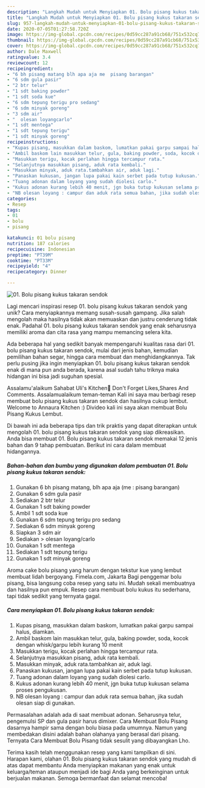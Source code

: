 ```yaml
---
description: "Langkah Mudah untuk Menyiapkan 01. Bolu pisang kukus takaran sendok, Bisa Manjain Lidah"
title: "Langkah Mudah untuk Menyiapkan 01. Bolu pisang kukus takaran sendok, Bisa Manjain Lidah"
slug: 957-langkah-mudah-untuk-menyiapkan-01-bolu-pisang-kukus-takaran-sendok-bisa-manjain-lidah
date: 2020-07-05T01:27:58.720Z
image: https://img-global.cpcdn.com/recipes/0d59cc287a91cb68/751x532cq70/01-bolu-pisang-kukus-takaran-sendok-foto-resep-utama.jpg
thumbnail: https://img-global.cpcdn.com/recipes/0d59cc287a91cb68/751x532cq70/01-bolu-pisang-kukus-takaran-sendok-foto-resep-utama.jpg
cover: https://img-global.cpcdn.com/recipes/0d59cc287a91cb68/751x532cq70/01-bolu-pisang-kukus-takaran-sendok-foto-resep-utama.jpg
author: Dale Maxwell
ratingvalue: 3.4
reviewcount: 12
recipeingredient:
- "6 bh pisang matang blh apa aja me  pisang barangan"
- "6 sdm gula pasir"
- "2 btr telur"
- "1 sdt baking powder"
- "1 sdt soda kue"
- "6 sdm tepung terigu pro sedang"
- "6 sdm minyak goreng"
- "3 sdm air"
- "  olesan loyangcarlo"
- "1 sdt mentega"
- "1 sdt tepung terigu"
- "1 sdt minyak goreng"
recipeinstructions:
- "Kupas pisang, masukkan dalam baskom, lumatkan pakai garpu sampai halus, diamkan."
- "Ambil baskom lain masukkan telur, gula, baking powder, soda, kocok dengan whisk/garpu lebih kurang 10 menit"
- "Masukkan terigu, kocak perlahan hingga tercampur rata."
- "Selanjutnya masukkan pisang, aduk rata kembali."
- "Masukkan minyak, aduk rata.tambahkan air, aduk lagi."
- "Panaskan kukusan, jangan lupa pakai kain serbet pada tutup kukusan."
- "Tuang adonan dalam loyang yang sudah diolesi carlo."
- "Kukus adonan kurang lebih 40 menit, jgn buka tutup kukusan selama proses pengukusan."
- "NB olesan loyang : campur dan aduk rata semua bahan, jika sudah olesan siap di gunakan."
categories:
- Resep
tags:
- 01
- bolu
- pisang

katakunci: 01 bolu pisang 
nutrition: 187 calories
recipecuisine: Indonesian
preptime: "PT39M"
cooktime: "PT33M"
recipeyield: "4"
recipecategory: Dinner

---
```



![01. Bolu pisang kukus takaran sendok](https://img-global.cpcdn.com/recipes/0d59cc287a91cb68/751x532cq70/01-bolu-pisang-kukus-takaran-sendok-foto-resep-utama.jpg)

Lagi mencari inspirasi resep 01. bolu pisang kukus takaran sendok yang unik? Cara menyiapkannya memang susah-susah gampang. Jika salah mengolah maka hasilnya tidak akan memuaskan dan justru cenderung tidak enak. Padahal 01. bolu pisang kukus takaran sendok yang enak seharusnya memiliki aroma dan cita rasa yang mampu memancing selera kita.

Ada beberapa hal yang sedikit banyak mempengaruhi kualitas rasa dari 01. bolu pisang kukus takaran sendok, mulai dari jenis bahan, kemudian pemilihan bahan segar, hingga cara membuat dan menghidangkannya. Tak perlu pusing jika ingin menyiapkan 01. bolu pisang kukus takaran sendok enak di mana pun anda berada, karena asal sudah tahu triknya maka hidangan ini bisa jadi suguhan spesial.

Assalamu&#39;alaikum Sahabat Uli&#39;s Kitchen🤗 Don&#39;t Forget Likes,Shares And Comments. Assalamualaikum teman-teman Kali ini saya mau berbagi resep membuat bolu pisang kukus takaran sendok dan hasilnya cukup lembut. Welcome to Annaura Kitchen :) Divideo kali ini saya akan membuat Bolu Pisang Kukus Lembut.


Di bawah ini ada beberapa tips dan trik praktis yang dapat diterapkan untuk mengolah 01. bolu pisang kukus takaran sendok yang siap dikreasikan. Anda bisa membuat 01. Bolu pisang kukus takaran sendok memakai 12 jenis bahan dan 9 tahap pembuatan. Berikut ini cara dalam membuat hidangannya.

<!--inarticleads1-->

##### Bahan-bahan dan bumbu yang digunakan dalam pembuatan 01. Bolu pisang kukus takaran sendok:

1. Gunakan 6 bh pisang matang, blh apa aja (me : pisang barangan)
1. Gunakan 6 sdm gula pasir
1. Sediakan 2 btr telur
1. Gunakan 1 sdt baking powder
1. Ambil 1 sdt soda kue
1. Gunakan 6 sdm tepung terigu pro sedang
1. Sediakan 6 sdm minyak goreng
1. Siapkan 3 sdm air
1. Sediakan  &gt; olesan loyang/carlo
1. Gunakan 1 sdt mentega
1. Sediakan 1 sdt tepung terigu
1. Gunakan 1 sdt minyak goreng


Aroma cake bolu pisang yang harum dengan tekstur kue yang lembut membuat lidah bergoyang. Fimela.com, Jakarta Bagi penggemar bolu pisang, bisa langsung coba resep yang satu ini. Mudah sekali membuatnya dan hasilnya pun empuk. Resep cara membuat bolu kukus itu sederhana, tapi tidak sedikit yang ternyata gagal. 

<!--inarticleads2-->

##### Cara menyiapkan 01. Bolu pisang kukus takaran sendok:

1. Kupas pisang, masukkan dalam baskom, lumatkan pakai garpu sampai halus, diamkan.
1. Ambil baskom lain masukkan telur, gula, baking powder, soda, kocok dengan whisk/garpu lebih kurang 10 menit
1. Masukkan terigu, kocak perlahan hingga tercampur rata.
1. Selanjutnya masukkan pisang, aduk rata kembali.
1. Masukkan minyak, aduk rata.tambahkan air, aduk lagi.
1. Panaskan kukusan, jangan lupa pakai kain serbet pada tutup kukusan.
1. Tuang adonan dalam loyang yang sudah diolesi carlo.
1. Kukus adonan kurang lebih 40 menit, jgn buka tutup kukusan selama proses pengukusan.
1. NB olesan loyang : campur dan aduk rata semua bahan, jika sudah olesan siap di gunakan.


Permasalahan adalah ada di saat membuat adonan. Seharusnya telur, pengemulsi SP dan gula pasir harus dimixer. Cara Membuat Bolu Pisang dasarnya hampir sama dengan bolu biasa pada umumnya. Namun yang membedakan disini adalah bahan olahanya yang berasal dari pisang. Ternyata Cara Membuat Bolu Pisang tidak sesulit yang dibayangkan Lho. 

Terima kasih telah menggunakan resep yang kami tampilkan di sini. Harapan kami, olahan 01. Bolu pisang kukus takaran sendok yang mudah di atas dapat membantu Anda menyiapkan makanan yang enak untuk keluarga/teman ataupun menjadi ide bagi Anda yang berkeinginan untuk berjualan makanan. Semoga bermanfaat dan selamat mencoba!
